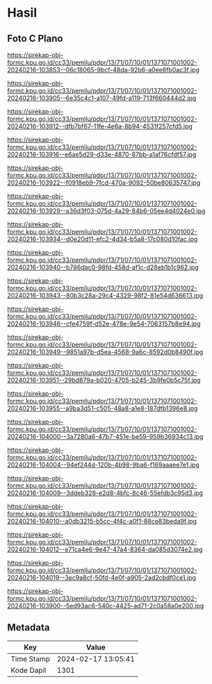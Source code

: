 # Hasil

## Foto C Plano

https://sirekap-obj-formc.kpu.go.id/cc33/pemilu/pdpr/13/71/07/10/01/1371071001002-20240216-103853--06c18065-9bcf-48da-92b6-a0ee6fb0ac3f.jpg

https://sirekap-obj-formc.kpu.go.id/cc33/pemilu/pdpr/13/71/07/10/01/1371071001002-20240216-103905--6e35c4c1-a107-49fd-a119-713f660444d2.jpg

https://sirekap-obj-formc.kpu.go.id/cc33/pemilu/pdpr/13/71/07/10/01/1371071001002-20240216-103912--dfb7bf67-11fe-4e6a-8b94-4531f257cfd5.jpg

https://sirekap-obj-formc.kpu.go.id/cc33/pemilu/pdpr/13/71/07/10/01/1371071001002-20240216-103916--e6ae5d29-d33e-4870-87bb-a1af76cfdf57.jpg

https://sirekap-obj-formc.kpu.go.id/cc33/pemilu/pdpr/13/71/07/10/01/1371071001002-20240216-103922--f0918eb9-7fcd-470a-9092-50be80635747.jpg

https://sirekap-obj-formc.kpu.go.id/cc33/pemilu/pdpr/13/71/07/10/01/1371071001002-20240216-103929--a36d3f03-075d-4a29-84b6-05ee4d4024e0.jpg

https://sirekap-obj-formc.kpu.go.id/cc33/pemilu/pdpr/13/71/07/10/01/1371071001002-20240216-103934--d0e20d11-efc2-4d34-b5a8-17c080d10fac.jpg

https://sirekap-obj-formc.kpu.go.id/cc33/pemilu/pdpr/13/71/07/10/01/1371071001002-20240216-103940--b786dac0-98fd-458d-af1c-d28eb1b1c962.jpg

https://sirekap-obj-formc.kpu.go.id/cc33/pemilu/pdpr/13/71/07/10/01/1371071001002-20240216-103943--80b3c28a-29c4-4329-98f2-81e54d636613.jpg

https://sirekap-obj-formc.kpu.go.id/cc33/pemilu/pdpr/13/71/07/10/01/1371071001002-20240216-103946--cfe4759f-d52e-478e-9e54-7063157b8e94.jpg

https://sirekap-obj-formc.kpu.go.id/cc33/pemilu/pdpr/13/71/07/10/01/1371071001002-20240216-103949--9851a97b-d5ea-4568-9a6c-8592d0b8490f.jpg

https://sirekap-obj-formc.kpu.go.id/cc33/pemilu/pdpr/13/71/07/10/01/1371071001002-20240216-103951--29bd879a-b020-4705-b245-3b9fe0b5c75f.jpg

https://sirekap-obj-formc.kpu.go.id/cc33/pemilu/pdpr/13/71/07/10/01/1371071001002-20240216-103955--a9ba3d51-c505-48a8-a1e8-187dfb1396e8.jpg

https://sirekap-obj-formc.kpu.go.id/cc33/pemilu/pdpr/13/71/07/10/01/1371071001002-20240216-104000--3a7280a6-47b7-451e-be59-959b36934c13.jpg

https://sirekap-obj-formc.kpu.go.id/cc33/pemilu/pdpr/13/71/07/10/01/1371071001002-20240216-104004--94ef244d-120b-4b98-9ba6-f169aaaee7e1.jpg

https://sirekap-obj-formc.kpu.go.id/cc33/pemilu/pdpr/13/71/07/10/01/1371071001002-20240216-104009--3ddeb328-e2d8-4bfc-8c46-55efdb3c95d3.jpg

https://sirekap-obj-formc.kpu.go.id/cc33/pemilu/pdpr/13/71/07/10/01/1371071001002-20240216-104010--a0db3215-b5cc-4f4c-a0f1-88ce83beda9f.jpg

https://sirekap-obj-formc.kpu.go.id/cc33/pemilu/pdpr/13/71/07/10/01/1371071001002-20240216-104012--e71ca4e6-9e47-47a4-8364-da085d3074e2.jpg

https://sirekap-obj-formc.kpu.go.id/cc33/pemilu/pdpr/13/71/07/10/01/1371071001002-20240216-104019--3ec9a8cf-50fd-4e0f-a905-2ad2cbdf0ce1.jpg

https://sirekap-obj-formc.kpu.go.id/cc33/pemilu/pdpr/13/71/07/10/01/1371071001002-20240216-103900--5ed93ac6-540c-4425-ad71-2c0a58a0e200.jpg


## Metadata

| Key        | Value               |
| ---------- | ------------------- |
| Time Stamp | 2024-02-17 13:05:41 |
| Kode Dapil | 1301                |



